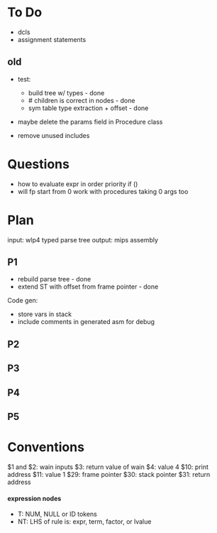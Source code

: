 # To Do
- dcls
- assignment statements




## old
- test:
  - build tree w/ types - done
  - \# children is correct in nodes - done
  - sym table type extraction + offset - done

- maybe delete the params field in Procedure class
- remove unused includes

# Questions
- how to evaluate expr in order priority if ()
- will fp start from 0 work with procedures taking 0 args too

# Plan
input: wlp4 typed parse tree
output: mips assembly

## P1
- rebuild parse tree - done
- extend ST with offset from frame pointer - done

Code gen:
- store vars in stack
- include comments in generated asm for debug

## P2

## P3

## P4

## P5

# Conventions
$1 and $2: wain inputs
$3: return value of wain
$4: value 4
$10: print address
$11: value 1
$29: frame pointer
$30: stack pointer
$31: return address

#### expression nodes

- T: NUM, NULL or ID tokens
- NT: LHS of rule is: expr, term, factor, or lvalue
